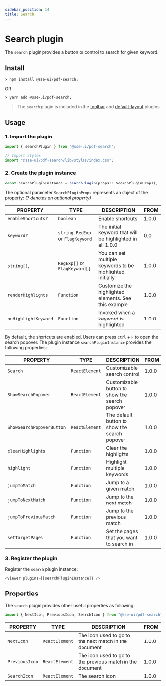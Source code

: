 ```yaml
---
sidebar_position: 14
title: Search
---
```


# Search plugin

The `search` plugin provides a button or control to search for given keyword.

## Install

```
> npm install @sse-ui/pdf-search;
```

OR

```
> yarn add @sse-ui/pdf-search;
```

> The `search` plugin is included in the [toolbar](/docs/ui/sse-pdf-viewer/plugin/toolbar) and [default-layout](/docs/ui/sse-pdf-viewer/plugin/default-layout) plugins

## Usage

### 1. Import the plugin

```javascript
import { searchPlugin } from "@sse-ui/pdf-search";

// Import styles
import "@sse-ui/pdf-search/lib/styles/index.css";
```

### 2. Create the plugin instance

```typescript
const searchPluginInstance = searchPlugin(props?: SearchPluginProps);
```

The optional parameter `SearchPluginProps` represents an object of the property:
_(? denotes an optional property)_

| PROPERTY             | TYPE                                | DESCRIPTION                                               | FROM  |
| -------------------- | ----------------------------------- | --------------------------------------------------------- | ----- |
| `enableShortcuts?`   | `boolean`                           | Enable shortcuts                                          | 1.0.0 |
| `keyword?`           | `string`, `RegExp` or `FlagKeyword` | The initial keyword that will be highlighted in all 1.0.0 | 0.0   |
| `string[]`,          | `RegExp[]` or `FlagKeyword[]`       | You can set multiple keywords to be highlighted initially | 1.0.0 |
| `renderHighlights`   | `Function`                          | Customize the highlighted elements. See this example      | 1.0.0 |
| `onHighlightKeyword` | `Function`                          | Invoked when a keyword is highlighted                     | 1.0.0 |

By default, the shortcuts are enabled. Users can press `ctrl` + `F` to open the search popover.
The plugin instance `searchPluginInstance` provides the following properties:

| PROPERTY                  | TYPE           | DESCRIPTION                                    | FROM  |
| ------------------------- | -------------- | ---------------------------------------------- | ----- |
| `Search`                  | `ReactElement` | Customizable search control                    | 1.0.0 |
| `ShowSearchPopover`       | `ReactElement` | Customizable button to show the search popover | 1.0.0 |
| `ShowSearchPopoverButton` | `ReactElement` | The default button to show the search popover  | 1.0.0 |
| `clearHighlights`         | `Function`     | Clear the highlights                           | 1.0.0 |
| `highlight`               | `Function`     | Highlight multiple keywords                    | 1.0.0 |
| `jumpToMatch`             | `Function`     | Jump to a given match                          | 1.0.0 |
| `jumpToNextMatch`         | `Function`     | Jump to the next match                         | 1.0.0 |
| `jumpToPreviousMatch`     | `Function`     | Jump to the previous match                     | 1.0.0 |
| `setTargetPages`          | `Function`     | Set the pages that you want to search in       | 1.0.0 |

### 3. Register the plugin

Register the `search` plugin instance:

```javascript
<Viewer plugins={[searchPluginInstance]} />
```

## Properties

The `search` plugin provides other useful properties as following:

```javascript
import { NextIcon, PreviousIcon, SearchIcon } from "@sse-ui/pdf-search";
```

| PROPERTY       | TYPE           | DESCRIPTION                                               | FROM  |
| -------------- | -------------- | --------------------------------------------------------- | ----- |
| `NextIcon`     | `ReactElement` | The icon used to go to the next match in the document     | 1.0.0 |
| `PreviousIcon` | `ReactElement` | The icon used to go to the previous match in the document | 1.0.0 |
| `SearchIcon`   | `ReactElement` | The search icon                                           | 1.0.0 |
